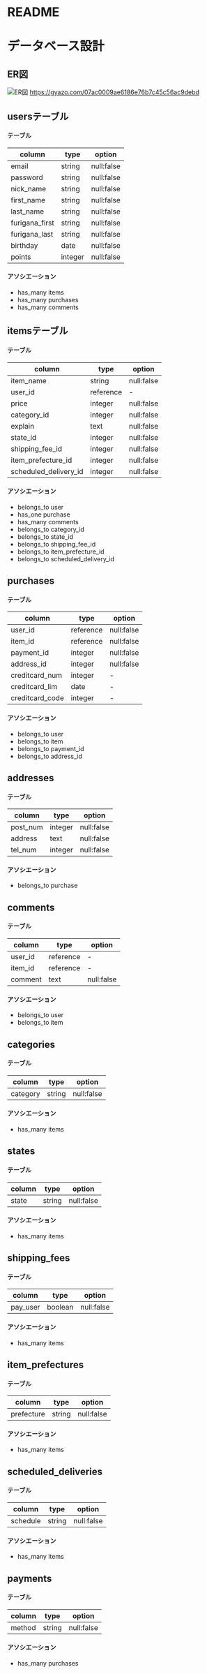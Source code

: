 # README

# データベース設計

## ER図
![ER図](furima-32852/tmp/storage/furima_ER.png)
https://gyazo.com/07ac0009ae6186e76b7c45c56ac9debd

## usersテーブル
#### テーブル
| column         | type      | option     |
|----------------|-----------|------------|
| email          | string    | null:false |
| password       | string    | null:false |
| nick_name      | string    | null:false |
| first_name     | string    | null:false |
| last_name      | string    | null:false |
| furigana_first | string    | null:false |
| furigana_last  | string    | null:false |
| birthday       | date      | null:false |
| points         | integer   | null:false |

#### アソシエーション
- has_many items
- has_many purchases
- has_many comments

## itemsテーブル
#### テーブル
| column                | type      | option       |
|-----------------------|-----------|--------------|
| item_name             | string    | null:false   |
| user_id               | reference | -            |
| price                 | integer   | null:false   |
| category_id           | integer   | null:false   |
| explain               | text      | null:false   |
| state_id              | integer   | null:false   |
| shipping_fee_id       | integer   | null:false   |
| item_prefecture_id    | integer   | null:false   |
| scheduled_delivery_id | integer   | null:false   |

#### アソシエーション
- belongs_to user
- has_one purchase
- has_many comments
- belongs_to category_id
- belongs_to state_id
- belongs_to shipping_fee_id
- belongs_to item_prefecture_id
- belongs_to scheduled_delivery_id

## purchases
#### テーブル
| column          | type      | option       |
|-----------------|-----------|--------------|
| user_id         | reference | null:false   |
| item_id         | reference | null:false   |
| payment_id      | integer   | null:false   |
| address_id      | integer   | null:false   |
| creditcard_num  | integer   | -            |
| creditcard_lim  | date      | -            |
| creditcard_code | integer   | -            |

#### アソシエーション
- belongs_to user
- belongs_to item
- belongs_to payment_id
- belongs_to address_id

## addresses
#### テーブル
| column    | type      | option        |
|-----------|-----------|---------------|
| post_num  | integer   | null:false    |
| address   | text      | null:false    |
| tel_num   | integer   | null:false    |

#### アソシエーション
- belongs_to purchase

## comments
#### テーブル
| column    | type      | option        |
|-----------|-----------|---------------|
| user_id   | reference | -             |
| item_id   | reference | -             |
| comment   | text      | null:false    |

#### アソシエーション
- belongs_to user
- belongs_to item

## categories
#### テーブル
| column          | type      | option       |
|-----------------|-----------|--------------|
| category        | string    | null:false   |

#### アソシエーション
- has_many items

## states
#### テーブル
| column       | type      | option       |
|--------------|-----------|--------------|
| state        | string    | null:false   |

#### アソシエーション
- has_many items

## shipping_fees
#### テーブル
| column     | type      | option       |
|------------|-----------|--------------|
| pay_user   | boolean   | null:false   |

#### アソシエーション
- has_many items

## item_prefectures
#### テーブル
| column     | type      | option       |
|------------|-----------|--------------|
| prefecture | string    | null:false   |

#### アソシエーション
- has_many items

## scheduled_deliveries
#### テーブル
| column     | type      | option       |
|------------|-----------|--------------|
| schedule   | string    | null:false   |

#### アソシエーション
- has_many items

## payments
#### テーブル
| column     | type      | option       |
|------------|-----------|--------------|
| method     | string    | null:false   |

#### アソシエーション
- has_many purchases